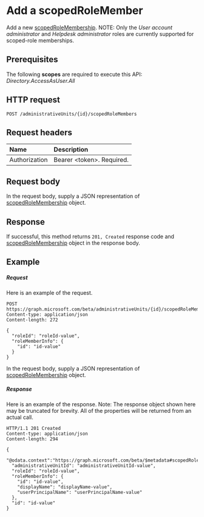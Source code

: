 # Add a scopedRoleMember

Add a new [scopedRoleMembership](../resources/scopedrolemembership.md). NOTE: Only the *User account administrator* and *Helpdesk administrator* roles are currently supported for scoped-role memberships.

## Prerequisites

The following **scopes** are required to execute this API: *Directory.AccessAsUser.All*

## HTTP request

<!-- { "blockType": "ignored" } -->

```http
POST /administrativeUnits/{id}/scopedRoleMembers
```

## Request headers

| Name      |Description|
|:----------|:----------|
| Authorization  | Bearer &lt;token&gt;. Required.|

## Request body

In the request body, supply a JSON representation of [scopedRoleMembership](../resources/scopedrolemembership.md) object.


## Response

If successful, this method returns `201, Created` response code and [scopedRoleMembership](../resources/scopedrolemembership.md) object in the response body.

## Example

##### Request

Here is an example of the request.
<!-- {
  "blockType": "request",
  "name": "create_scopedrolemembership_from_administrativeunit"
}-->

```http
POST https://graph.microsoft.com/beta/administrativeUnits/{id}/scopedRoleMembers
Content-type: application/json
Content-length: 272

{
  "roleId": "roleId-value",
  "roleMemberInfo": {
    "id": "id-value"
  }
}
```

In the request body, supply a JSON representation of [scopedRoleMembership](../resources/scopedrolemembership.md) object.

##### Response

Here is an example of the response. Note: The response object shown here may be truncated for brevity. All of the properties will be returned from an actual call.
<!-- {
  "blockType": "response",
  "truncated": true,
  "@odata.type": "microsoft.graph.scopedrolemembership"
} -->

```http
HTTP/1.1 201 Created
Content-type: application/json
Content-length: 294

{
  "@odata.context":"https://graph.microsoft.com/beta/$metadata#scopedRoleMemberships/$entity",
  "administrativeUnitId": "administrativeUnitId-value",
  "roleId": "roleId-value",
  "roleMemberInfo": {
    "id": "id-value",
    "displayName": "displayName-value",
    "userPrincipalName": "userPrincipalName-value"
  },
  "id": "id-value"
}
```

<!-- uuid: 8fcb5dbc-d5aa-4681-8e31-b001d5168d79
2015-10-25 14:57:30 UTC -->
<!-- {
  "type": "#page.annotation",
  "description": "Create scopedRoleMembership",
  "keywords": "",
  "section": "documentation",
  "tocPath": ""
}-->